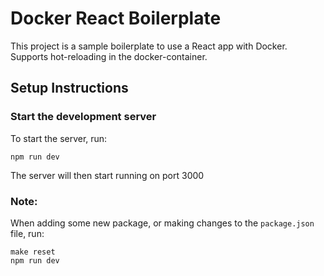 # Docker React Boilerplate

This project is a sample boilerplate to use a React app with Docker. Supports hot-reloading in the docker-container.

## Setup Instructions

### Start the development server

To start the server, run:
```
npm run dev
```

The server will then start running on port 3000

### Note:

When adding some new package, or making changes to the `package.json` file, run:
```
make reset
npm run dev
```